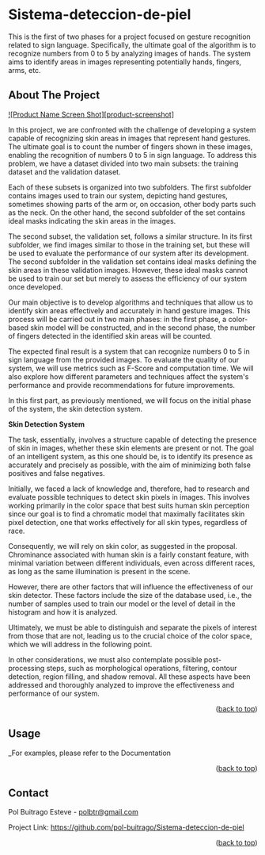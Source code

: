 # Sistema-deteccion-de-piel
This is the first of two phases for a project focused on gesture recognition related to sign language. Specifically, the ultimate goal of the algorithm is to recognize numbers from 0 to 5 by analyzing images of hands. The system aims to identify areas in images representing potentially hands, fingers, arms, etc. 


<!-- ABOUT THE PROJECT -->
## About The Project

[![Product Name Screen Shot][product-screenshot]](https://example.com)

In this project, we are confronted with the challenge of developing a system capable of recognizing skin areas in images that represent hand gestures. The ultimate goal is to count the number of fingers shown in these images, enabling the recognition of numbers 0 to 5 in sign language. To address this problem, we have a dataset divided into two main subsets: the training dataset and the validation dataset.

Each of these subsets is organized into two subfolders. The first subfolder contains images used to train our system, depicting hand gestures, sometimes showing parts of the arm or, on occasion, other body parts such as the neck. On the other hand, the second subfolder of the set contains ideal masks indicating the skin areas in the images.

The second subset, the validation set, follows a similar structure. In its first subfolder, we find images similar to those in the training set, but these will be used to evaluate the performance of our system after its development. The second subfolder in the validation set contains ideal masks defining the skin areas in these validation images. However, these ideal masks cannot be used to train our set but merely to assess the efficiency of our system once developed.

Our main objective is to develop algorithms and techniques that allow us to identify skin areas effectively and accurately in hand gesture images. This process will be carried out in two main phases: in the first phase, a color-based skin model will be constructed, and in the second phase, the number of fingers detected in the identified skin areas will be counted.

The expected final result is a system that can recognize numbers 0 to 5 in sign language from the provided images. To evaluate the quality of our system, we will use metrics such as F-Score and computation time. We will also explore how different parameters and techniques affect the system's performance and provide recommendations for future improvements.

In this first part, as previously mentioned, we will focus on the initial phase of the system, the skin detection system.

**Skin Detection System**

The task, essentially, involves a structure capable of detecting the presence of skin in images, whether these skin elements are present or not. The goal of an intelligent system, as this one should be, is to identify its presence as accurately and precisely as possible, with the aim of minimizing both false positives and false negatives.

Initially, we faced a lack of knowledge and, therefore, had to research and evaluate possible techniques to detect skin pixels in images. This involves working primarily in the color space that best suits human skin perception since our goal is to find a chromatic model that maximally facilitates skin pixel detection, one that works effectively for all skin types, regardless of race.

Consequently, we will rely on skin color, as suggested in the proposal. Chrominance associated with human skin is a fairly constant feature, with minimal variation between different individuals, even across different races, as long as the same illumination is present in the scene.

However, there are other factors that will influence the effectiveness of our skin detector. These factors include the size of the database used, i.e., the number of samples used to train our model or the level of detail in the histogram and how it is analyzed.

Ultimately, we must be able to distinguish and separate the pixels of interest from those that are not, leading us to the crucial choice of the color space, which we will address in the following point.

In other considerations, we must also contemplate possible post-processing steps, such as morphological operations, filtering, contour detection, region filling, and shadow removal. All these aspects have been addressed and thoroughly analyzed to improve the effectiveness and performance of our system.

<p align="right">(<a href="#readme-top">back to top</a>)</p>


<!-- USAGE EXAMPLES -->
## Usage

_For examples, please refer to the Documentation

<p align="right">(<a href="#readme-top">back to top</a>)</p>



<!-- CONTACT -->
## Contact

Pol Buitrago Esteve - polbtr@gmail.com

Project Link: [https://github.com/pol-buitrago/Sistema-deteccion-de-piel
](https://github.com/pol-buitrago/Sistema-deteccion-de-piel
)

<p align="right">(<a href="#readme-top">back to top</a>)</p>




